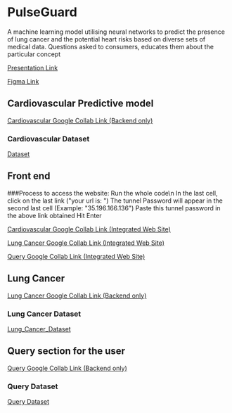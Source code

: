 # PulseGuard
A machine learning model utilising neural networks to predict the presence of lung cancer and the potential heart risks based on diverse sets of medical data. Questions asked to consumers, educates them about the particular concept

[Presentation Link](https://www.canva.com/design/DAF_ArRurGk/nywdj6_OFlOSQk8bIOo5Xg/edit?utm_content=DAF_ArRurGk&utm_campaign=designshare&utm_medium=link2&utm_source=sharebutton)

[Figma Link](https://www.figma.com/file/JJCy02GIzUDjSvV2YRLe2M/PulseGaurd?type=design&node-id=0-1&mode=design&t=vM9kCWltyw9lKp30-0)

## Cardiovascular Predictive model
[Cardiovascular Google Collab Link (Backend only)](https://colab.research.google.com/drive/1LNEraQRbYcRRd8u7QK2QAdnMZDAck4m8?usp=sharing)
### Cardiovascular Dataset
[Dataset](https://github.com/D-Yuva/PulseGuard/files/14549332/heart.csv)
## Front end 
###Process to access the website: 
Run the whole code\n
In the last cell, click on the last link ("your url is: ") 
The tunnel Password will appear in the second last cell (Example: "35.196.166.136") Paste this tunnel password in the above link obtained
Hit Enter


[Cardiovascular Google Collab Link (Integrated Web Site)](https://colab.research.google.com/drive/1b8d83LbgeW3h_7XKJyv4Fg4mpwHVya_s?usp=sharing)


[Lung Cancer Google Collab Link (Integrated Web Site)](https://colab.research.google.com/drive/1kB_WbIiIvSP3cwCuF8mpHTpv7O4npU5s?usp=sharing)

[Query Google Collab Link (Integrated Web Site)](https://colab.research.google.com/drive/1-6n3YP3N2jK4kDomWIgi0_SPfhOUgYKj?usp=sharing)


## Lung Cancer 
[Lung Cancer Google Collab Link (Backend only)](https://colab.research.google.com/drive/1lin78jCg0dKB65es8SxcSTKiQeC5xWvn?usp=sharing)
### Lung Cancer Dataset
[Lung_Cancer_Dataset](https://github.com/D-Yuva/PulseGuard/files/14549340/Lung_Cancer_Dataset.csv)

## Query section for the user 
[Query Google Collab Link (Backend only)](https://colab.research.google.com/drive/1Fg44H53bEAR_IZM-FN3uHUqZmrr_y2C0?usp=sharing)
### Query Dataset
[Query Dataset](https://github.com/D-Yuva/PulseGuard/files/14549344/Disease.precaution.csv)



